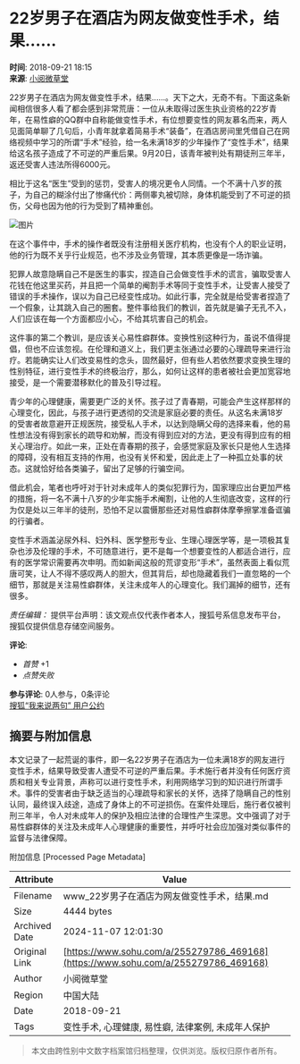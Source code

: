 # 22岁男子在酒店为网友做变性手术，结果......

**时间**: 2018-09-21 18:15  
**来源**: [小阅微草堂](https://www.sohu.com/a/255279786_469168?spm=smpc.content-abroad.content.1.1730980854065jMcHojn)

22岁男子在酒店为网友做变性手术，结果......。天下之大，无奇不有。下面这条新闻相信很多人看了都会感到非常荒唐：一位从未取得过医生执业资格的22岁青年，在易性癖的QQ群中自称能做变性手术，有位想要变性的网友慕名而来，两人见面简单聊了几句后，小青年就拿着简易手术“装备”，在酒店房间里凭借自己在网络视频中学习的所谓“手术”经验，给一名未满18岁的少年操作了“变性手术”，结果给这名孩子造成了不可逆的严重后果。9月20日，该青年被判处有期徒刑三年半，返还受害人违法所得6000元。

相比于这名“医生”受到的惩罚，受害人的境况更令人同情。一个不满十八岁的孩子，为自己的糊涂付出了惨痛代价：两侧睾丸被切除，身体机能受到了不可逆的损伤，父母也因为他的行为受到了精神重创。

![图片](http://5b0988e595225.cdn.sohucs.com/images/20180921/4ac73103345747aa825340bc6d69666a.jpeg)

在这个事件中，手术的操作者既没有注册相关医疗机构，也没有个人的职业证明，他的行为既不关乎行业规范，也不涉及业务管理，其本质更像是一场诈骗。

犯罪人故意隐瞒自己不是医生的事实，捏造自己会做变性手术的谎言，骗取受害人花钱在他这里买药，并且把一个简单的阉割手术等同于变性手术，让受害人接受了错误的手术操作，误以为自己已经变性成功。如此行事，完全就是给受害者捏造了一个假象，让其跳入自己的圈套。整件事给我们的教训，首先就是骗子无孔不入，人们应该在每一个方面都应小心，不给其坑害自己的机会。

这件事的第二个教训，是应该关心易性癖群体。变换性别这种行为，虽说不值得提倡，但也不应该忽视。在伦理和道义上，我们更主张通过必要的心理疏导来进行治疗。若能确实让人们改变易性的念头，固然最好，但有些人若依然要求变换生理的性别特征，进行变性手术的终极治疗，那么，如何让这样的患者被社会更加宽容地接受，是一个需要潜移默化的普及引导过程。

青少年的心理健康，需要更广泛的关怀。孩子过了青春期，可能会产生这样那样的心理变化，因此，与孩子进行更透彻的交流是家庭必要的责任。从这名未满18岁的受害者故意避开正规医院，接受私人手术，以达到隐瞒父母的选择来看，他的易性想法没有得到家长的疏导和劝解，而没有得到应对的方法，更没有得到应有的相关心理治疗。如此一来，正处在青春期的孩子，会感觉家庭及家长只是他人生选择的障碍，没有相互支持的作用，也没有关怀和爱，因此走上了一种孤立处事的状态。这就恰好给各类骗子，留出了足够的行骗空间。

借此机会，笔者也呼吁对于针对未成年人的类似犯罪行为，国家理应出台更加严格的措施，将一名不满十八岁的少年实施手术阉割，让他的人生彻底改变，这样的行为仅是处以三年半的徒刑，恐怕不足以震慑那些还对易性癖群体摩拳擦掌准备诓骗的行骗者。

变性手术涵盖泌尿外科、妇外科、医学整形专业、生理心理医学等，是一项极其复杂也涉及伦理的手术，不可随意进行，更不是每一个想要变性的人都适合进行，应有的医学常识需要再次申明。而如新闻这般的荒谬变形“手术”，虽然表面上看似荒唐可笑，让人不得不感叹两人的胆大，但其背后，却也隐藏着我们一直忽略的一个细节，那就是关注易性癖群体，关注未成年人的心理变化。我们漏掉的细节，还有很多。 

_责任编辑：_  提供平台声明：该文观点仅代表作者本人，搜狐号系信息发布平台，搜狐仅提供信息存储空间服务。

**评论**:  
- _首赞_ +1  
- _点赞失败_  

**参与评论**: 0人参与，0条评论  
[搜狐“我来说两句” 用户公约](http://zt.pinglun.sohu.com/s2014/sljyhgy/index.shtml)

## 摘要与附加信息

<!-- tcd_abstract -->
本文记录了一起荒诞的事件，即一名22岁男子在酒店为一位未满18岁的网友进行变性手术，结果导致受害人遭受不可逆的严重后果。手术施行者并没有任何医疗资质和相关专业背景，声称可以进行变性手术，利用网络学习到的知识进行所谓手术。事件的受害者由于缺乏适当的心理疏导和家长的关怀，选择了隐瞒自己的性别认同，最终误入歧途，造成了身体上的不可逆损伤。在案件处理后，施行者仅被判刑三年半，令人对未成年人的保护及相应法律的合理性产生深思。文中强调了对于易性癖群体的关注及未成年人心理健康的重要性，并呼吁社会应加强对类似事件的监督与法律保障。
<!-- tcd_abstract_end -->

附加信息 [Processed Page Metadata]

| Attribute       | Value                                  |
|-----------------|----------------------------------------|
| Filename        | www_22岁男子在酒店为网友做变性手术，结果.md                             |
| Size            | 4444 bytes                           |
| Archived Date   | 2024-11-07 12:01:30                             |
| Original Link   | [https://www.sohu.com/a/255279786_469168](https://www.sohu.com/a/255279786_469168)                       |
| Author          | 小阅微草堂                               |
| Region          | 中国大陆                               |
| Date            | 2018-09-21                                 |
| Tags            | 变性手术, 心理健康, 易性癖, 法律案例, 未成年人保护                                 |
>
> 本文由跨性别中文数字档案馆归档整理，仅供浏览。版权归原作者所有。
>